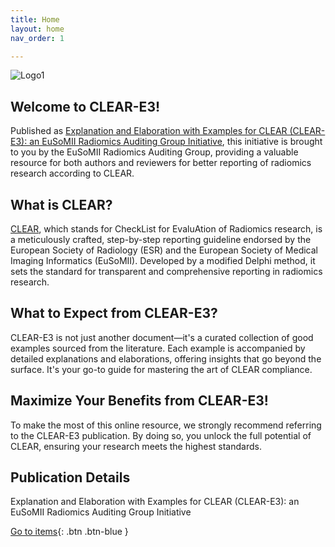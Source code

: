 ```yaml
---
title: Home
layout: home
nav_order: 1

---
```


![Logo1](/CLEAR-E3/assets/images/logo.png)

## Welcome to CLEAR-E3!

Published as [Explanation and Elaboration with Examples for CLEAR (CLEAR-E3): an EuSoMII Radiomics Auditing Group Initiative](), this initiative is brought to you by the EuSoMII Radiomics Auditing Group, providing a valuable resource for both authors and reviewers for better reporting of radiomics research according to CLEAR.

## What is CLEAR?
[CLEAR](https://insightsimaging.springeropen.com/articles/10.1186/s13244-023-01415-8), which stands for CheckList for EvaluAtion of Radiomics research, is a meticulously crafted, step-by-step reporting guideline endorsed by the European Society of Radiology (ESR) and the European Society of Medical Imaging Informatics (EuSoMII). Developed by a modified Delphi method, it sets the standard for transparent and comprehensive reporting in radiomics research.

## What to Expect from CLEAR-E3?
CLEAR-E3 is not just another document—it's a curated collection of good examples sourced from the literature. Each example is accompanied by detailed explanations and elaborations, offering insights that go beyond the surface. It's your go-to guide for mastering the art of CLEAR compliance.

## Maximize Your Benefits from CLEAR-E3!
To make the most of this online resource, we strongly recommend referring to the CLEAR-E3 publication. By doing so, you unlock the full potential of CLEAR, ensuring your research meets the highest standards.

## Publication Details
Explanation and Elaboration with Examples for CLEAR (CLEAR-E3): an EuSoMII Radiomics Auditing Group Initiative



[Go to items](https://radiomic.github.io/CLEAR-E3/docs/Item1.html){: .btn .btn-blue }
